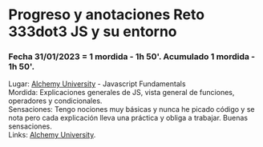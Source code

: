 # Progreso y anotaciones  **Reto 333dot3 JS y su entorno**

### Fecha 31/01/2023 = 1 mordida - 1h 50'. Acumulado 1 mordida - 1h 50'.  
Lugar: [Alchemy University](https://university.alchemy.com/home) - Javascript Fundamentals  
Mordida: Explicaciones generales de JS, vista general de funciones, operadores y condicionales.  
Sensaciones: Tengo nociones muy básicas y nunca he picado código y se nota pero cada explicación lleva una práctica y obliga a trabajar. Buenas sensaciones.  
Links: [Alchemy University](https://university.alchemy.com/home).
